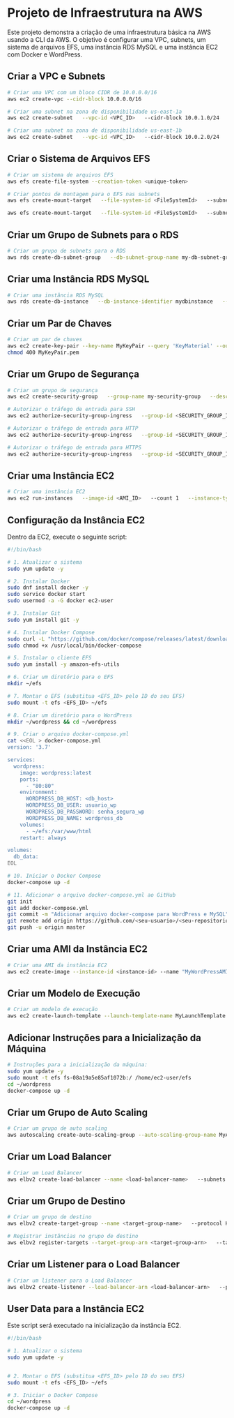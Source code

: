 
# Projeto de Infraestrutura na AWS

Este projeto demonstra a criação de uma infraestrutura básica na AWS usando a CLI da AWS. O objetivo é configurar uma VPC, subnets, um sistema de arquivos EFS, uma instância RDS MySQL e uma instância EC2 com Docker e WordPress.

## Criar a VPC e Subnets

```bash
# Criar uma VPC com um bloco CIDR de 10.0.0.0/16
aws ec2 create-vpc --cidr-block 10.0.0.0/16

# Criar uma subnet na zona de disponibilidade us-east-1a
aws ec2 create-subnet   --vpc-id <VPC_ID>   --cidr-block 10.0.1.0/24   --availability-zone us-east-1a

# Criar uma subnet na zona de disponibilidade us-east-1b
aws ec2 create-subnet   --vpc-id <VPC_ID>   --cidr-block 10.0.2.0/24   --availability-zone us-east-1b
```

## Criar o Sistema de Arquivos EFS

```bash
# Criar um sistema de arquivos EFS
aws efs create-file-system --creation-token <unique-token>

# Criar pontos de montagem para o EFS nas subnets
aws efs create-mount-target   --file-system-id <FileSystemId>   --subnet-id <Subnet_ID_1>

aws efs create-mount-target   --file-system-id <FileSystemId>   --subnet-id <Subnet_ID_2>
```

## Criar um Grupo de Subnets para o RDS

```bash
# Criar um grupo de subnets para o RDS
aws rds create-db-subnet-group   --db-subnet-group-name my-db-subnet-group   --db-subnet-group-description "My DB Subnet Group"   --subnet-ids <Subnet_ID_1> <Subnet_ID_2>
```

## Criar uma Instância RDS MySQL

```bash
# Criar uma instância RDS MySQL
aws rds create-db-instance   --db-instance-identifier mydbinstance   --db-instance-class db.t3.micro   --engine mysql   --master-username admin   --master-user-password <DB_PASSWORD>   --allocated-storage 20   --vpc-security-group-ids <SECURITY_GROUP_ID>   --db-subnet-group-name my-db-subnet-group
```

## Criar um Par de Chaves

```bash
# Criar um par de chaves
aws ec2 create-key-pair --key-name MyKeyPair --query 'KeyMaterial' --output text > MyKeyPair.pem
chmod 400 MyKeyPair.pem
```

## Criar um Grupo de Segurança

```bash
# Criar um grupo de segurança
aws ec2 create-security-group   --group-name my-security-group   --description "My security group"   --vpc-id <VPC_ID>

# Autorizar o tráfego de entrada para SSH
aws ec2 authorize-security-group-ingress   --group-id <SECURITY_GROUP_ID>   --protocol tcp   --port 22   --cidr xxx.xxx.xxx.xxx/32

# Autorizar o tráfego de entrada para HTTP
aws ec2 authorize-security-group-ingress   --group-id <SECURITY_GROUP_ID>   --protocol tcp   --port 80   --cidr xxx.xxx.xxx.xxx/32

# Autorizar o tráfego de entrada para HTTPS
aws ec2 authorize-security-group-ingress   --group-id <SECURITY_GROUP_ID>   --protocol tcp   --port 443   --cidr xxx.xxx.xxx.xxx/32
```

## Criar uma Instância EC2

```bash
# Criar uma instância EC2
aws ec2 run-instances   --image-id <AMI_ID>   --count 1   --instance-type t3.micro   --key-name MyKeyPair   --security-group-ids <SECURITY_GROUP_ID>   --subnet-id <SUBNET_ID>   --associate-public-ip-address
```

## Configuração da Instância EC2

Dentro da EC2, execute o seguinte script:

```bash
#!/bin/bash

# 1. Atualizar o sistema
sudo yum update -y

# 2. Instalar Docker
sudo dnf install docker -y
sudo service docker start
sudo usermod -a -G docker ec2-user

# 3. Instalar Git
sudo yum install git -y

# 4. Instalar Docker Compose
sudo curl -L "https://github.com/docker/compose/releases/latest/download/docker-compose-$(uname -s)-$(uname -m)" -o /usr/local/bin/docker-compose
sudo chmod +x /usr/local/bin/docker-compose

# 5. Instalar o cliente EFS
sudo yum install -y amazon-efs-utils

# 6. Criar um diretório para o EFS
mkdir ~/efs

# 7. Montar o EFS (substitua <EFS_ID> pelo ID do seu EFS)
sudo mount -t efs <EFS_ID> ~/efs

# 8. Criar um diretório para o WordPress
mkdir ~/wordpress && cd ~/wordpress

# 9. Criar o arquivo docker-compose.yml
cat <<EOL > docker-compose.yml
version: '3.7'

services:
  wordpress:
    image: wordpress:latest
    ports:
      - "80:80"
    environment:
      WORDPRESS_DB_HOST: <db_host>
      WORDPRESS_DB_USER: usuario_wp
      WORDPRESS_DB_PASSWORD: senha_segura_wp
      WORDPRESS_DB_NAME: wordpress_db
    volumes:
      - ~/efs:/var/www/html
    restart: always

volumes:
  db_data:
EOL

# 10. Iniciar o Docker Compose
docker-compose up -d

# 11. Adicionar o arquivo docker-compose.yml ao GitHub
git init
git add docker-compose.yml
git commit -m "Adicionar arquivo docker-compose para WordPress e MySQL"
git remote add origin https://github.com/<seu-usuario>/<seu-repositorio>.git
git push -u origin master
```

## Criar uma AMI da Instância EC2

```bash
# Criar uma AMI da instância EC2
aws ec2 create-image --instance-id <instance-id> --name "MyWordPressAMI" --no-reboot
```

## Criar um Modelo de Execução

```bash
# Criar um modelo de execução
aws ec2 create-launch-template --launch-template-name MyLaunchTemplate   --version-description "Version1"   --launch-template-data '{"ImageId":"<ami-id>", "InstanceType":"t3.micro", "KeyName":"<key-name>", "SecurityGroupIds":["<security-group-id>"], "UserData":"<base64_encoded_user_data>"}'
```

## Adicionar Instruções para a Inicialização da Máquina

```bash
# Instruções para a inicialização da máquina:
sudo yum update -y
sudo mount -t efs fs-08a19a5e85af1072b:/ /home/ec2-user/efs
cd ~/wordpress
docker-compose up -d
```

## Criar um Grupo de Auto Scaling

```bash
# Criar um grupo de auto scaling
aws autoscaling create-auto-scaling-group --auto-scaling-group-name MyAutoScalingGroup   --launch-template "LaunchTemplateName=MyLaunchTemplate,Version=1"   --min-size 3   --max-size 6   --desired-capacity 2   --vpc-zone-identifier "<subnet-1-id>,<subnet-2-id>"
```

## Criar um Load Balancer

```bash
# Criar um Load Balancer
aws elbv2 create-load-balancer --name <load-balancer-name>   --subnets <subnet-1-id> <subnet-2-id>   --security-groups <security-group-id>
```

## Criar um Grupo de Destino

```bash
# Criar um grupo de destino
aws elbv2 create-target-group --name <target-group-name>   --protocol HTTP   --port 80   --vpc-id <vpc-id>

# Registrar instâncias no grupo de destino
aws elbv2 register-targets --target-group-arn <target-group-arn>   --targets Id=<instance-id-1> Id=<instance-id-2>
```

## Criar um Listener para o Load Balancer

```bash
# Criar um listener para o Load Balancer
aws elbv2 create-listener --load-balancer-arn <load-balancer-arn>   --protocol HTTP --port 80   --default-actions Type=forward,TargetGroupArn=<target-group-arn>
```

## User Data para a Instância EC2

Este script será executado na inicialização da instância EC2.

```bash
#!/bin/bash

# 1. Atualizar o sistema
sudo yum update -y


# 2. Montar o EFS (substitua <EFS_ID> pelo ID do seu EFS)
sudo mount -t efs <EFS_ID> ~/efs

# 3. Iniciar o Docker Compose
cd ~/wordpress
docker-compose up -d


